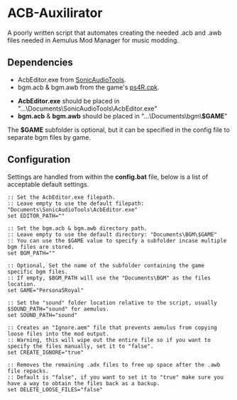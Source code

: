 # ACB-Auxilirator
A poorly written script that automates creating the needed .acb and .awb files needed in Aemulus Mod Manager for music modding.

## Dependencies
* AcbEditor.exe from [SonicAudioTools](https://github.com/blueskythlikesclouds/SonicAudioTools/releases).
* bgm.acb & bgm.awb from the game's [ps4R.cpk](https://shrinefox.com/guides/2020/09/30/modding-persona-5-royal-on-ps4/).

- **AcbEditor.exe** should be placed in "...\Documents\SonicAudioTools\AcbEditor.exe"
- **bgm.acb** & **bgm.awb** should be placed in "...\Documents\bgm\\**$GAME**"

The **$GAME** subfolder is optional, but it can be specified in the config file to separate bgm files by game.

## Configuration
Settings are handled from within the **config.bat** file, below is a list of acceptable default settings.

```batchfile
:: Set the AcbEditor.exe filepath.
:: Leave empty to use the default filepath: "Documents\SonicAudioTools\AcbEditor.exe"
set EDITOR_PATH=""

:: Set the bgm.acb & bgm.awb directory path.
:: Leave empty to use the default directory: "Documents\BGM\$GAME"
:: You can use the $GAME value to specify a subfolder incase multiple bgm files are stored.
set BGM_PATH=""

:: Optional, Set the name of the subfolder containing the game specific bgm files.
:: If empty, $BGM_PATH will use the "Documents\BGM" as the files location.
set GAME="Persona5Royal"

:: Set the "sound" folder location relative to the script, usually $SOUND_PATH="sound" for aemulus.
set SOUND_PATH="sound"

:: Creates an "Ignore.aem" file that prevents aemulus from copying loose files into the mod output.
:: Warning, this will wipe out the entire file so if you want to specify the files manually, set it to "false".
set CREATE_IGNORE="true"

:: Removes the remaining .adx files to free up space after the .awb file repacks.
:: Default is "false", if you want to set it to "true" make sure you have a way to obtain the files back as a backup.
set DELETE_LOOSE_FILES="false"
```
